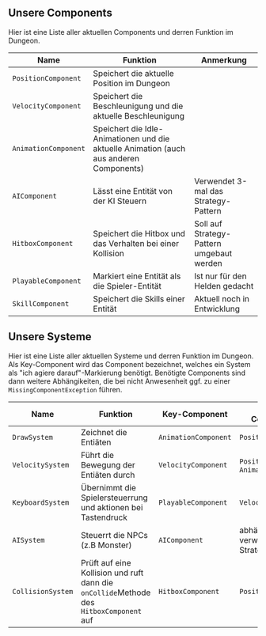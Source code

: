 ## Unsere Components

Hier ist eine Liste aller aktuellen Components und derren Funktion im Dungeon. 

|Name | Funktion | Anmerkung|
|-------- | -------- | --------|
|`PositionComponent`   | Speichert die aktuelle Position im Dungeon   | |
|`VelocityComponent`   | Speichert die Beschleunigung und die aktuelle Beschleunigung   | |
|`AnimationComponent`   | Speichert die Idle-Animationen und die aktuelle Animation (auch aus anderen Components)   | |
|`AIComponent`   | Lässt eine Entität von der KI Steuern   | Verwendet 3-mal das Strategy-Pattern|
|`HitboxComponent`   | Speichert die Hitbox und das Verhalten bei einer Kollision   | Soll auf Strategy-Pattern umgebaut werden|
|`PlayableComponent`   | Markiert eine Entität als die Spieler-Entität   | Ist nur für den Helden gedacht|
|`SkillComponent`   | Speichert die Skills einer Entität   | Aktuell noch in Entwicklung|


## Unsere Systeme

Hier ist eine Liste aller aktuellen Systeme und derren Funktion im Dungeon. 
Als Key-Component wird das Component bezeichnet, welches ein System als "ich agiere darauf"-Markierung benötigt.
Benötigte Components sind dann weitere Abhängikeiten, die bei nicht Anwesenheit ggf. zu einer `MissingComponentException` führen. 

|Name |     Funktion | Key-Component        | Benötigte Components| Anmerkung|
|-------- | -------- |  ------------------ |  ------------------ | ---------|
|`DrawSystem`   | Zeichnet die Entiäten   | `AnimationComponent`              | `PositionComponent`              ||
|`VelocitySystem`   | Führt die Bewegung der Entiäten durch   | `VelocityComponent`              | `PositionComponent`, `AnimationComponent`              ||
|`KeyboardSystem`   | Übernimmt die Spielersteuerrung und aktionen bei Tastendruck | `PlayableComponent`              | `VelocityComponent`              ||
|`AISystem`   | Steuerrt die NPCs (z.B Monster)   | `AIComponent`              | abhängig von den verwendeten Strategien              ||
|`CollisionSystem`   | Prüft auf eine Kollision und ruft dann die `onCollide`Methode des `HitboxComponent` auf   | `HitboxComponent`              | `PositionComponent`              ||